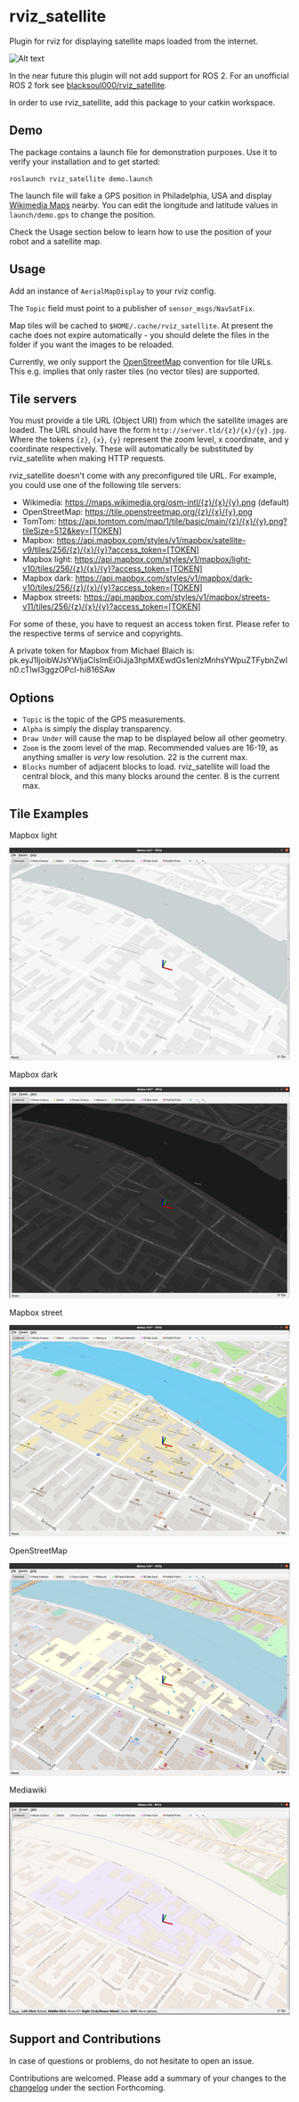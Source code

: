 # rviz_satellite

Plugin for rviz for displaying satellite maps loaded from the internet.

![Alt text](.screenshot.png?raw=true "Example Image")

In the near future this plugin will not add support for ROS 2.
For an unofficial ROS 2 fork see [blacksoul000/rviz_satellite](https://github.com/blacksoul000/rviz_satellite/tree/dashing).

In order to use rviz_satellite, add this package to your catkin workspace.

## Demo

The package contains a launch file for demonstration purposes.
Use it to verify your installation and to get started:

```
roslaunch rviz_satellite demo.launch
```

The launch file will fake a GPS position in Philadelphia, USA and display [Wikimedia Maps](https://maps.wikimedia.org) nearby.
You can edit the longitude and latitude values in `launch/demo.gps` to change the position.

Check the Usage section below to learn how to use the position of your robot and a satellite map.

## Usage

Add an instance of `AerialMapDisplay` to your rviz config.

The `Topic` field must point to a publisher of `sensor_msgs/NavSatFix`.

Map tiles will be cached to `$HOME/.cache/rviz_satellite`.
At present the cache does not expire automatically - you should delete the files in the folder if you want the images to be reloaded.

Currently, we only support the [OpenStreetMap](http://wiki.openstreetmap.org/wiki/Slippy_map_tilenames) convention for tile URLs.
This e.g. implies that only raster tiles (no vector tiles) are supported.

## Tile servers

You must provide a tile URL (Object URI) from which the satellite images are loaded.
The URL should have the form `http://server.tld/{z}/{x}/{y}.jpg`.
Where the tokens `{z}`, `{x}`, `{y}` represent the zoom level, x coordinate, and y coordinate respectively.
These will automatically be substituted by rviz_satellite when making HTTP requests.

rviz_satellite doesn't come with any preconfigured tile URL.
For example, you could use one of the following tile servers:

* Wikimedia: https://maps.wikimedia.org/osm-intl/{z}/{x}/{y}.png (default)
* OpenStreetMap: https://tile.openstreetmap.org/{z}/{x}/{y}.png
* TomTom: https://api.tomtom.com/map/1/tile/basic/main/{z}/{x}/{y}.png?tileSize=512&key=[TOKEN]
* Mapbox: https://api.mapbox.com/styles/v1/mapbox/satellite-v9/tiles/256/{z}/{x}/{y}?access_token=[TOKEN]
* Mapbox light: https://api.mapbox.com/styles/v1/mapbox/light-v10/tiles/256/{z}/{x}/{y}?access_token=[TOKEN]
* Mapbox dark: https://api.mapbox.com/styles/v1/mapbox/dark-v10/tiles/256/{z}/{x}/{y}?access_token=[TOKEN]
* Mapbox streets: https://api.mapbox.com/styles/v1/mapbox/streets-v11/tiles/256/{z}/{x}/{y}?access_token=[TOKEN]

For some of these, you have to request an access token first.
Please refer to the respective terms of service and copyrights.

A private token for Mapbox from Michael Blaich is: pk.eyJ1IjoibWJsYWljaCIsImEiOiJja3hpMXEwdGs1enlzMnhsYWpuZTFybnZwIn0.cTlwI3ggzOPcI-hi816SAw

## Options

- `Topic` is the topic of the GPS measurements.
- `Alpha` is simply the display transparency.
- `Draw Under` will cause the map to be displayed below all other geometry.
- `Zoom` is the zoom level of the map. Recommended values are 16-19, as anything smaller is _very_ low resolution. 22 is the current max.
- `Blocks` number of adjacent blocks to load. rviz_satellite will load the central block, and this many blocks around the center. 8 is the current max.

## Tile Examples
Mapbox light

![Alt text](.screenshot_Mapbox_light.png?raw=true "Example Image")

Mapbox dark

![Alt text](.screenshot_Mapbox_dark.png?raw=true "Example Image")

Mapbox street

![Alt text](.screenshot_Mapbox_street.png?raw=true "Example Image")

OpenStreetMap

![Alt text](.screenshot_OpenStreetMap.png?raw=true "Example Image")

Mediawiki

![Alt text](.screenshot_Mediawiki.png?raw=true "Example Image")

## Support and Contributions

In case of questions or problems, do not hesitate to open an issue.

Contributions are welcomed. Please add a summary of your changes to the [changelog](CHANGELOG.rst) under the section Forthcoming.
